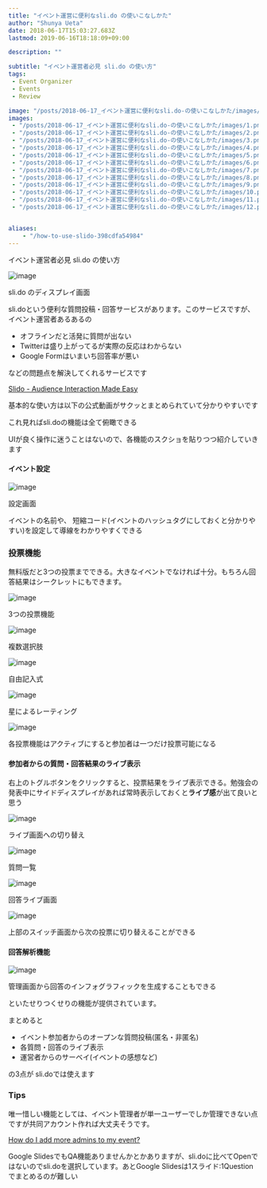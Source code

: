 ```yaml
---
title: "イベント運営に便利なsli.do の使いこなしかた"
author: "Shunya Ueta"
date: 2018-06-17T15:03:27.683Z
lastmod: 2019-06-16T18:18:09+09:00

description: ""

subtitle: "イベント運営者必見 sli.do の使い方"
tags:
 - Event Organizer 
 - Events 
 - Review 

image: "/posts/2018-06-17_イベント運営に便利なsli.do-の使いこなしかた/images/1.png" 
images:
 - "/posts/2018-06-17_イベント運営に便利なsli.do-の使いこなしかた/images/1.png" 
 - "/posts/2018-06-17_イベント運営に便利なsli.do-の使いこなしかた/images/2.png" 
 - "/posts/2018-06-17_イベント運営に便利なsli.do-の使いこなしかた/images/3.png" 
 - "/posts/2018-06-17_イベント運営に便利なsli.do-の使いこなしかた/images/4.png" 
 - "/posts/2018-06-17_イベント運営に便利なsli.do-の使いこなしかた/images/5.png" 
 - "/posts/2018-06-17_イベント運営に便利なsli.do-の使いこなしかた/images/6.png" 
 - "/posts/2018-06-17_イベント運営に便利なsli.do-の使いこなしかた/images/7.png" 
 - "/posts/2018-06-17_イベント運営に便利なsli.do-の使いこなしかた/images/8.png" 
 - "/posts/2018-06-17_イベント運営に便利なsli.do-の使いこなしかた/images/9.png" 
 - "/posts/2018-06-17_イベント運営に便利なsli.do-の使いこなしかた/images/10.png" 
 - "/posts/2018-06-17_イベント運営に便利なsli.do-の使いこなしかた/images/11.png" 
 - "/posts/2018-06-17_イベント運営に便利なsli.do-の使いこなしかた/images/12.png" 


aliases:
    - "/how-to-use-slido-398cdfa54984"
---
```


イベント運営者必見 sli.do の使い方




![image](/posts/2018-06-17_イベント運営に便利なsli.do-の使いこなしかた/images/1.png)

sli.do のディスプレイ画面



sli.doという便利な質問投稿・回答サービスがあります。このサービスですが、イベント運営者あるあるの

*   オフラインだと活発に質問が出ない
*   Twitterは盛り上がってるが実際の反応はわからない
*   Google Formはいまいち回答率が悪い

などの問題点を解決してくれるサービスです

[Slido - Audience Interaction Made Easy](https://www.sli.do/)


基本的な使い方は以下の公式動画がサクッとまとめられていて分かりやすいです




これ見ればsli.doの機能は全て俯瞰できる



UIが良く操作に迷うことはないので、各機能のスクショを貼りつつ紹介していきます

#### イベント設定




![image](/posts/2018-06-17_イベント運営に便利なsli.do-の使いこなしかた/images/2.png)

設定画面



イベントの名前や、 短縮コード(イベントのハッシュタグにしておくと分かりやすい)を設定して導線をわかりやすくできる

### 投票機能

無料版だと3つの投票までできる。大きなイベントでなければ十分。もちろん回答結果はシークレットにもできます。




![image](/posts/2018-06-17_イベント運営に便利なsli.do-の使いこなしかた/images/3.png)

3つの投票機能





![image](/posts/2018-06-17_イベント運営に便利なsli.do-の使いこなしかた/images/4.png)

複数選択肢





![image](/posts/2018-06-17_イベント運営に便利なsli.do-の使いこなしかた/images/5.png)

自由記入式





![image](/posts/2018-06-17_イベント運営に便利なsli.do-の使いこなしかた/images/6.png)

星によるレーティング





![image](/posts/2018-06-17_イベント運営に便利なsli.do-の使いこなしかた/images/7.png)

各投票機能はアクティブにすると参加者は一つだけ投票可能になる



#### 参加者からの質問・回答結果のライブ表示

右上のトグルボタンをクリックすると、投票結果をライブ表示できる。勉強会の発表中にサイドディスプレイがあれば常時表示しておくと**ライブ感**が出て良いと思う




![image](/posts/2018-06-17_イベント運営に便利なsli.do-の使いこなしかた/images/8.png)

ライブ画面への切り替え





![image](/posts/2018-06-17_イベント運営に便利なsli.do-の使いこなしかた/images/9.png)

質問一覧





![image](/posts/2018-06-17_イベント運営に便利なsli.do-の使いこなしかた/images/10.png)

回答ライブ画面





![image](/posts/2018-06-17_イベント運営に便利なsli.do-の使いこなしかた/images/11.png)

上部のスイッチ画面から次の投票に切り替えることができる



#### 回答解析機能




![image](/posts/2018-06-17_イベント運営に便利なsli.do-の使いこなしかた/images/12.png)

管理画面から回答のインフォグラフィックを生成することもできる



といたせりつくせりの機能が提供されています。

まとめると

*   イベント参加者からのオープンな質問投稿(匿名・非匿名)
*   各質問・回答のライブ表示
*   運営者からのサーベイ(イベントの感想など)

の3点が sli.doでは使えます

### Tips

唯一惜しい機能としては、イベント管理者が単一ユーザーでしか管理できない点ですが共同アカウント作れば大丈夫そうです。

[How do I add more admins to my event?](https://help.sli.do/034621-How-do-I-add-more-admins-to-my-event)


Google SlidesでもQA機能ありませんかとかありますが、sli.doに比べてOpenではないのでsli.doを選択しています。あとGoogle Slidesは1スライド:1Questionでまとめるのが難しい
